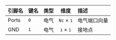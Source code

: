<!--
DO NOT EDIT THIS FILE DIRECTLY.
This file is generated by tools/comp-docs.js.
All changes will be overwritten by regeneration.
-->

<slot class="model-pins">

| 引脚名 | 键名 | 类型 | 维度 | 描述 |
|:------ |:---- |:----:|:----:|:---- |
| Ports | `0` | 电气 | `Nc` × <samp>1</samp> | 电气端口向量 |
| GND | `1` | 电气 | <samp>1</samp> × <samp>1</samp> | 接地点 |

</slot>
